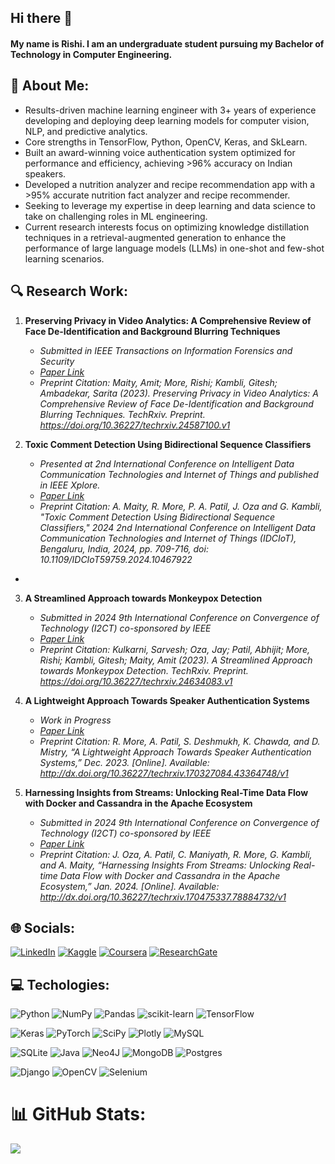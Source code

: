 ## Hi there 👋
#### My name is Rishi. I am an undergraduate student pursuing my Bachelor of Technology in Computer Engineering.

## 💫 About Me:
* Results-driven machine learning engineer with 3+ years of experience developing and deploying deep learning models for computer vision, NLP, and predictive analytics.
* Core strengths in TensorFlow, Python, OpenCV, Keras, and SkLearn.
* Built an award-winning voice authentication system optimized for performance and efficiency, achieving >96% accuracy on Indian speakers.
* Developed a nutrition analyzer and recipe recommendation app with a >95% accurate nutrition fact analyzer and recipe recommender.
* Seeking to leverage my expertise in deep learning and data science to take on challenging roles in ML engineering.
* Current research interests focus on optimizing knowledge distillation techniques in a retrieval-augmented generation to enhance the performance of large language models (LLMs) in one-shot and few-shot learning scenarios.

## 🔍 Research Work:
1. **Preserving Privacy in Video Analytics: A Comprehensive Review of Face De-Identification and Background Blurring Techniques**
   - *Submitted in IEEE Transactions on Information Forensics and Security*
   - *[Paper Link](https://www.techrxiv.org/articles/preprint/Preserving_Privacy_in_Video_Analytics_A_Comprehensive_Review_of_Face_De-Identification_and_Background_Blurring_Techniques/24587100)*
   - *Preprint Citation: Maity, Amit; More, Rishi; Kambli, Gitesh; Ambadekar, Sarita (2023). Preserving Privacy in Video Analytics: A Comprehensive Review of Face De-Identification and Background Blurring Techniques. TechRxiv. Preprint. https://doi.org/10.36227/techrxiv.24587100.v1*

2. **Toxic Comment Detection Using Bidirectional Sequence Classifiers**
   - *Presented at 2nd International Conference on Intelligent Data Communication Technologies and Internet of Things and published in IEEE Xplore.*
   - *[Paper Link](https://ieeexplore.ieee.org/document/10467922)*
   - *Preprint Citation: A. Maity, R. More, P. A. Patil, J. Oza and G. Kambli, "Toxic Comment Detection Using Bidirectional Sequence Classifiers," 2024 2nd International Conference on Intelligent Data Communication Technologies and Internet of Things (IDCIoT), Bengaluru, India, 2024, pp. 709-716, doi: 10.1109/IDCIoT59759.2024.10467922*

*
   
3. **A Streamlined Approach towards Monkeypox Detection**
   - *Submitted in 2024 9th International Conference on Convergence of Technology (I2CT) co-sponsored by IEEE*
   - *[Paper Link](https://www.techrxiv.org/articles/preprint/A_Streamlined_Approach_towards_Monkeypox_Detection/24634083)*
   - *Preprint Citation: Kulkarni, Sarvesh; Oza, Jay; Patil, Abhijit; More, Rishi; Kambli, Gitesh; Maity, Amit (2023). A Streamlined Approach towards Monkeypox Detection. TechRxiv. Preprint. https://doi.org/10.36227/techrxiv.24634083.v1*

4. **A Lightweight Approach Towards Speaker Authentication Systems**
   - *Work in Progress*
   - *[Paper Link](https://www.techrxiv.org/users/707325/articles/694309-a-lightweight-approach-towards-speaker-authentication-systems)*
   - *Preprint Citation: R. More, A. Patil, S. Deshmukh, K. Chawda, and D. Mistry, “A Lightweight Approach Towards Speaker Authentication Systems,” Dec. 2023. [Online]. Available: http://dx.doi.org/10.36227/techrxiv.170327084.43364748/v1*
  
5. **Harnessing Insights from Streams: Unlocking Real-Time Data Flow with Docker and Cassandra in the Apache Ecosystem**
   - *Submitted in 2024 9th International Conference on Convergence of Technology (I2CT) co-sponsored by IEEE*
   - *[Paper Link](https://www.techrxiv.org/users/707325/articles/697343-harnessing-insights-from-streams-unlocking-real-time-data-flow-with-docker-and-cassandra-in-the-apache-ecosystem)*
   - *Preprint Citation: J. Oza, A. Patil, C. Maniyath, R. More, G. Kambli, and A. Maity, “Harnessing Insights From Streams: Unlocking Real-time Data Flow with Docker and Cassandra in the Apache Ecosystem,” Jan. 2024. [Online]. Available: http://dx.doi.org/10.36227/techrxiv.170475337.78884732/v1*

## 🌐 Socials:
<!---[![Instagram](https://img.shields.io/badge/Instagram-%23E4405F.svg?style=for-the-badge&logo=Instagram&logoColor=white)](https://instagram.com/im_rvm)-->
[![LinkedIn](https://img.shields.io/badge/LinkedIn-%230077B5.svg?style=for-the-badge&logo=linkedin&logoColor=white)](https://linkedin.com/in/rishimore102) 
[![Kaggle](https://img.shields.io/badge/Kaggle-20BEFF?style=for-the-badge&logo=Kaggle&logoColor=white)](https://www.kaggle.com/thatguy69420) 
[![Coursera](https://img.shields.io/badge/Coursera-0056D2?style=for-the-badge&logo=Coursera&logoColor=white)](https://www.coursera.org/user/fd09a65d0ce42d3cabf58a41e97ebe00)
[![ResearchGate](https://img.shields.io/badge/ResearchGate-00CCBB?style=for-the-badge&logo=ResearchGate&logoColor=white)](https://www.researchgate.net/profile/Rishi-More/research)



## 💻 Techologies:
![Python](https://img.shields.io/badge/python-3670A0?style=for-the-badge&logo=python&logoColor=ffdd54) 
![NumPy](https://img.shields.io/badge/numpy-%23013243.svg?style=for-the-badge&logo=numpy&logoColor=white) 
![Pandas](https://img.shields.io/badge/pandas-%23150458.svg?style=for-the-badge&logo=pandas&logoColor=white)
![scikit-learn](https://img.shields.io/badge/scikit--learn-%23F7931E.svg?style=for-the-badge&logo=scikit-learn&logoColor=white) 
![TensorFlow](https://img.shields.io/badge/TensorFlow-%23FF6F00.svg?style=for-the-badge&logo=TensorFlow&logoColor=white)

![Keras](https://img.shields.io/badge/Keras-%23D00000.svg?style=for-the-badge&logo=Keras&logoColor=white) 
![PyTorch](https://img.shields.io/badge/PyTorch-%23EE4C2C.svg?style=for-the-badge&logo=PyTorch&logoColor=white) 
![SciPy](https://img.shields.io/badge/SciPy-%230C55A5.svg?style=for-the-badge&logo=scipy&logoColor=%white)
![Plotly](https://img.shields.io/badge/Plotly-%233F4F75.svg?style=for-the-badge&logo=plotly&logoColor=white) 
![MySQL](https://img.shields.io/badge/MySQL-005C84?style=for-the-badge&logo=mysql&logoColor=white)

![SQLite](https://img.shields.io/badge/SQLite-07405E?style=for-the-badge&logo=sqlite&logoColor=white)
![Java](https://img.shields.io/badge/java-%23ED8B00.svg?style=for-the-badge&logo=java&logoColor=white)
![Neo4J](https://img.shields.io/badge/Neo4j-008CC1?style=for-the-badge&logo=neo4j&logoColor=white)
![MongoDB](https://img.shields.io/badge/MongoDB-%234ea94b.svg?style=for-the-badge&logo=mongodb&logoColor=white)
![Postgres](https://img.shields.io/badge/postgres-%23316192.svg?style=for-the-badge&logo=postgresql&logoColor=white)

![Django](https://img.shields.io/badge/django-%23092E20.svg?style=for-the-badge&logo=django&logoColor=white)
![OpenCV](https://img.shields.io/badge/opencv-%23white.svg?style=for-the-badge&logo=opencv&logoColor=white)
![Selenium](https://img.shields.io/badge/-selenium-%43B02A?style=for-the-badge&logo=selenium&logoColor=white)

 # 📊 GitHub Stats:
<!--![](https://github-readme-stats.vercel.app/api?username=rishi-more-2003&theme=great-gatsby&hide_border=true&include_all_commits=false&count_private=false)<br/>-->
![](https://github-readme-streak-stats.herokuapp.com/?user=rishi-more-2003&theme=great-gatsby&hide_border=true)<br/>
<!--![](https://github-readme-stats.vercel.app/api/top-langs/?username=rishi-more-2003&theme=great-gatsby&hide_border=true&include_all_commits=false&count_private=false&layout=compact)-->

